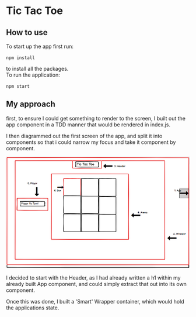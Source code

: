 # Tic Tac Toe

## How to use

To start up the app first run:

```
npm install
```

to install all the packages.
<br />
To run the application:

```
npm start
```

## My approach

first, to ensure I could get something to render to the screen, I built out the app component in a TDD manner that would be rendered in index.js.

I then diagrammed out the first screen of the app, and split it into components so that i could narrow my focus and take it component by component.

![First diagram of first screen](./public/tic-tac-toe-mockup1.png)

I decided to start with the Header, as I had already written a h1 within my already built App component, and could simply extract that out into its own component.

Once this was done, I built a 'Smart' Wrapper container, which would hold the applications state.
